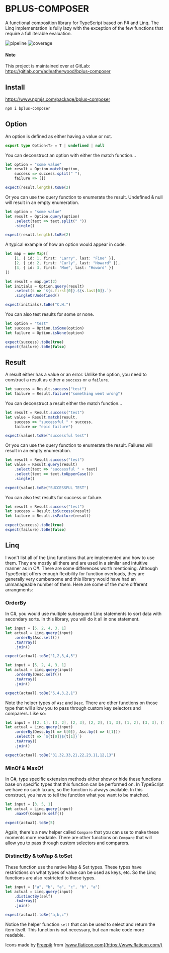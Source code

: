 # BPLUS-COMPOSER

A functional composition library for TypeScript based on F# and Linq.  The Linq implementation
is fully lazy with the exception of the few functions that require a full iterable evaluation.

![pipeline](https://gitlab.com/adleatherwood/bplus-composer/badges/master/pipeline.svg)
![coverage](https://gitlab.com/adleatherwood/bplus-composer/badges/master/coverage.svg)

#### Note

This project is maintained over at GitLab: https://gitlab.com/adleatherwood/bplus-composer

## Install

https://www.npmjs.com/package/bplus-composer

```sh
npm i bplus-composer
```

## Option

An option is defined as either having a value or not.

```ts
export type Option<T> = T | undefined | null
```

You can deconstruct an option with either the match function...

```ts
let option = "some value"
let result = Option.match(option,
    success => success.split(" "),
    failure => [])

expect(result.length).toBe(2)
```

Or you can use the query function to enumerate the result.  Undefined & null will
result in an empty enumeration.

```ts
let option = "some value"
let result = Option.query(option)
    .select(text => text.split(" "))
    .single()

expect(result.length).toBe(2)
```

A typical example of how an option would appear in code.

```ts
let map = new Map([
    [1, { id: 1, first: "Larry", last: "Fine" }],
    [2, { id: 2, first: "Curly", last: "Howard" }],
    [3, { id: 3, first: "Moe", last: "Howard" }]
])

let result = map.get(2)
let initials = Option.query(result)
    .select(s => `${s.first[0]}.${s.last[0]}.`)
    .singleOrUndefined()

expect(initials).toBe("C.H.")
```

You can also test results for some or none.

```ts
let option = "test"
let success = Option.isSome(option)
let failure = Option.isNone(option)

expect(success).toBe(true)
expect(failure).toBe(false)
```

## Result

A result either has a value or an error.  Unlike the option, you need to construct a result as
either a `success` or a `failure`.

```ts
let success = Result.success("test")
let failure = Result.failure("something went wrong")
```

You can deconstruct a result either the match function...

```ts
let result = Result.success("test")
let value = Result.match(result,
    success => "successful " + success,
    failure => "epic failure")

expect(value).toBe("successful test")
```

Or you can use the query function to enumerate the result.  Failures will
result in an empty enumeration.

```ts
let result = Result.success("test")
let value = Result.query(result)
    .select(text => "successful " + text)
    .select(text => text.toUpperCase())
    .single()

expect(value).toBe("SUCCESSFUL TEST")
```

You can also test results for success or failure.

```ts
let result = Result.success("test")
let success = Result.isSuccess(result)
let failure = Result.isFailure(result)

expect(success).toBe(true)
expect(failure).toBe(false)
```

## Linq

I won't list all of the Linq functions that are implemented and how to use them.  They are mostly all
there and are used in a similar and intuitive manner as in C#.  There are some differences worth mentioning.
Although TypeScript offers enough flexibility for function overloads, they are generally very cumbersome
and this library would have had an unmanageable number of them.  Here are some of the more different
arrangments:

### OrderBy

In C#, you would use multiple subsequent Linq statements to sort data with secondary sorts.  In this
library, you will do it all in one statement.

```ts
let input = [5, 2, 4, 3, 1]
let actual = Linq.query(input)
    .orderBy(Asc.self())
    .toArray()
    .join()

expect(actual).toBe("1,2,3,4,5")

let input = [5, 2, 4, 3, 1]
let actual = Linq.query(input)
    .orderBy(Desc.self())
    .toArray()
    .join()

expect(actual).toBe("5,4,3,2,1")
```

Note the helper types of `Asc` and `Desc`.  There are other functions on those type that will allow you
to pass through custom key selectors and comparers.  Like so:

```ts
let input = [[2, 1], [3, 2], [2, 3], [2, 2], [1, 3], [1, 2], [3, 3], [1, 1], [3, 1]]
let actual = Linq.query(input)
    .orderBy(Desc.by(t => t[0]), Asc.by(t => t[1]))
    .select(t => `${t[0]}${t[1]}`)
    .toArray()
    .join()

expect(actual).toBe("31,32,33,21,22,23,11,12,13")
```

### MinOf & MaxOf

In C#, type specific extension methods either show or hide these functions base on specific types that
this function can be performed on.  In TypeScript we have no such luxury, so the function is always
available.  In this construct, you have to tell the function what you want to be matched.

```ts
let input = [3, 5, 1]
let actual = Linq.query(input)
    .maxOf(Compare.self())

expect(actual).toBe(5)
```

Again, there's a new helper called `Compare` that you can use to make these moments more readable.  There
are other functions on `Compare` that will allow you to pass through custom selectors and comparers.

### DistinctBy & toMap & toSet

These function use the native Map & Set types.  These types have restrictions on what types of value can
be used as keys, etc.  So the Linq functions are also restricted to these types.

```ts
let input = ["a", "b", "a", "c", "b", "a"]
let actual = Linq.query(input)
    .distinctBy(self)
    .toArray()
    .join()

expect(actual).toBe("a,b,c")
```

Notice the helper function `self` that can be used to select and return the item itself.  This function
is not necessary, but can make code more readable.

Icons made by [Freepik](http://www.freepik.com/) from [www.flaticon.com](https://www.flaticon.com/)
